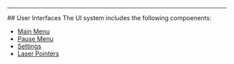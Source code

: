 <hr>
## User Interfaces
The UI system includes the following compoenents:<br />

- [Main Menu](/valvevr/ui/main-menu)
- [Pause Menu](/valvevr/ui/pause-menu)
- [Settings](/valvevr/ui/settings)
- [Laser Pointers](/valvevr/ui/laser-pointers)
